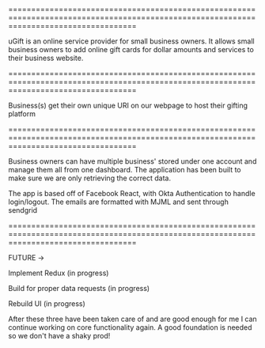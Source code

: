 ========================================================================================================================================

uGift is an online service provider for small business owners. It allows small business owners to add online gift cards for dollar amounts and services to their business website.

========================================================================================================================================

Business(s) get their own unique URI on our webpage to host their gifting platform

========================================================================================================================================

Business owners can have multiple business' stored under one account and manage them all from one dashboard. The application has been built to make sure we are only retrieving the correct data.

The app is based off of Facebook React, with Okta Authentication to handle login/logout. The emails are formatted with MJML and sent through sendgrid

========================================================================================================================================

FUTURE ->

Implement Redux (in progress)

Build for proper data requests (in progress)

Rebuild UI (in progress)

After these three have been taken care of and are good enough for me I can continue working on core functionality again. A good foundation is needed so we don't have a shaky prod!
